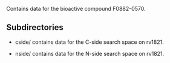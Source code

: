 Contains data for the bioactive compound F0882-0570.

## Subdirectories

- cside/ contains data for the C-side search space on rv1821.

- nside/ contains data for the N-side search space on rv1821.

